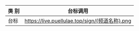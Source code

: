 |  类 别  |台标调用                                                                           | 
|-------|-------------------------------------------------------------------------------------|
|  台标  | https://live.puellulae.top/sign/{频道名称}.png | 
